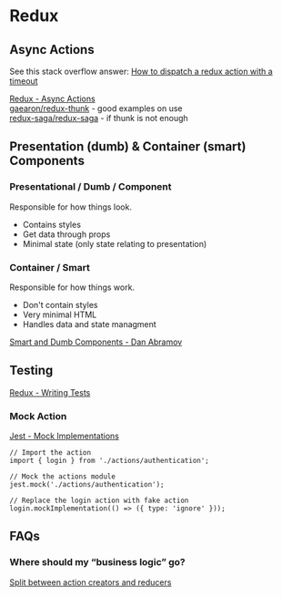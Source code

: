 # Redux

## Async Actions

See this stack overflow answer: [How to dispatch a redux action with a timeout][1]

[Redux - Async Actions](https://redux.js.org/advanced/async-actions)  
[gaearon/redux-thunk](https://github.com/gaearon/redux-thunk) - good examples on use  
[redux-saga/redux-saga](https://github.com/redux-saga/redux-saga) - if thunk is not enough  

## Presentation (dumb) & Container (smart) Components

### Presentational / Dumb / Component

Responsible for how things look.

- Contains styles
- Get data through props
- Minimal state (only state relating to presentation)


### Container / Smart

Responsible for how things work.

- Don't contain styles
- Very minimal HTML
- Handles data and state managment

[Smart and Dumb Components - Dan Abramov](https://medium.com/@dan_abramov/smart-and-dumb-components-7ca2f9a7c7d0)

## Testing

[Redux - Writing Tests][2]

### Mock Action

[Jest - Mock Implementations][3]

```
// Import the action
import { login } from './actions/authentication';

// Mock the actions module
jest.mock('./actions/authentication');

// Replace the login action with fake action
login.mockImplementation(() => ({ type: 'ignore' }));
```


## FAQs

### Where should my “business logic” go?

[Split between action creators and reducers](https://redux.js.org/faq/code-structure#how-should-i-split-my-logic-between-reducers-and-action-creators-where-should-my-"business-logic"-go)


[1]: https://stackoverflow.com/questions/35411423/how-to-dispatch-a-redux-action-with-a-timeout/35415559#35415559
[2]: https://github.com/reactjs/redux/blob/master/docs/recipes/WritingTests.md
[3]: https://facebook.github.io/jest/docs/en/mock-functions.html#mock-implementations
